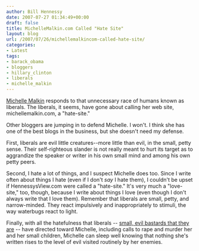 ```yaml
---
author: Bill Hennessy
date: 2007-07-27 01:34:49+00:00
draft: false
title: MichelleMalkin.com Called "Hate Site"
layout: blog
url: /2007/07/26/michellemalkincom-called-hate-site/
categories:
- Latest
tags:
- barack_obama
- bloggers
- hillary_clinton
- liberals
- michelle_malkin
---
```


[Michelle Malkin](https://michellemalkin.com/2007/07/26/about-this-hate-site/) responds to that unnecessary race of humans known as liberals.  The liberals, it seems, have gone about calling her web site, michellemalkin.com, a "hate-site."

Other bloggers are jumping in to defend Michelle.  I won't.  I think she has one of the best blogs in the business, but she doesn't need my defense.

First, liberals are evil little creatures--more little than evil, in the small, petty sense.  Their self-righteous slander is not really meant to hurt its target as to aggrandize the speaker or writer in his own small mind and among his own petty peers.

Second, I hate a lot of things, and  I suspect Michelle does too.  Since I write often about things I hate (even if I don't _say_ I hate them), I couldn't be upset if HennessysView.com were called a "hate-site."  It's very much a "love-site," too, though, because I write about things I love (even though I don't always write that I love them).   Remember that liberals are small, petty, and narrow-minded.  They react impulsively and inappropriately to stimuli, the way waterbugs react to light.

Finally, with all the hatefulness that liberals -- [small, evil bastards that they are](https://michellemalkin.com/2007/03/28/a-message-to-the-techblogging-elite/) -- have directed toward Michelle, including calls to rape and murder her and her small children, Michelle can sleep well knowing that nothing she's written rises to the level of evil visited routinely by her enemies.


